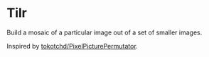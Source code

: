 # Tilr

Build a mosaic of a particular image out of a set of smaller images.

Inspired by [tokotchd/PixelPicturePermutator](https://github.com/tokotchd/PixelPicturePermutator).
